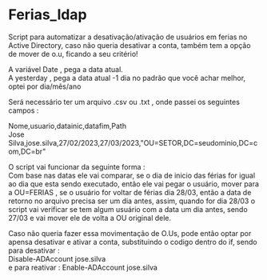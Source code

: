 # Ferias_ldap
Script para automatizar a desativação/ativação de usuários em ferias no Active Directory, caso não queria desativar a conta, também tem a opção de mover de o.u, ficando a seu critério!

A variável Date , pega a data atual.<br>
A yesterday , pega a data atual -1 dia no padrão que você achar melhor, optei por dia/mês/ano

Será necessário ter um arquivo .csv ou .txt , onde passei os seguintes campos :

Nome,usuario,datainic,datafim,Path<br>
Jose Silva,jose.silva,27/02/2023,27/03/2023,"OU=SETOR,DC=seudominio,DC=com,DC=br"

O script vai funcionar da seguinte forma : <br>
Com base nas datas ele vai comparar, se o dia de inicio das férias for igual ao dia que esta sendo executado, então ele vai pegar o usuário,
mover para a OU=FERIAS , se o usuário for voltar de férias dia 28/03, então a data de retorno no arquivo precisa ser um dia antes, assim, quando for dia 28/03 o script vai verificar se tem algum usuário com a data um dia antes, sendo 27/03 e vai mover ele de volta a OU original dele.

Caso não queria fazer essa movimentação de O.Us, pode então optar por apensa desativar e ativar a conta, substituindo o codigo dentro do if, sendo para desativar :<br>
Disable-ADAccount jose.silva
<br>
e para reativar : Enable-ADAccount jose.silva